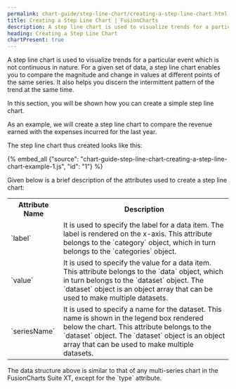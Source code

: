 ```yaml
---
permalink: chart-guide/step-line-chart/creating-a-step-line-chart.html
title: Creating a Step Line Chart | FusionCharts
description: A step line chart is used to visualize trends for a particular event which is not continuous in nature.
heading: Creating a Step Line Chart
chartPresent: true
---
```


A step line chart is used to visualize trends for a particular event which is not continuous in nature. For a given set of data, a step line chart enables you to compare the magnitude and change in values at different points of the same series. It also helps you discern the intermittent pattern of the trend at the same time.

In this section, you will be shown how you can create a simple step line chart.

As an example, we will create a step line chart to compare the revenue earned with the expenses incurred for the last year.

The step line chart thus created looks like this:

{% embed_all {"source": "chart-guide-step-line-chart-creating-a-step-line-chart-example-1.js", "id": "1"} %}

Given below is a brief description of the attributes used to create a step line chart:

<table>
  <tr>
    <th>Attribute Name</th>
    <th>Description</th>
  </tr>
  <tr>
    <td>`label`</td>
    <td>It is used to specify the label for a data item. The label is rendered on the x-axis. This attribute belongs to the `category` object, which in turn belongs to the `categories` object.</td>
  </tr>
  <tr>
    <td>`value`</td>
    <td>It is used to specify the value for a data item. This attribute belongs to the `data` object, which in turn belongs to the `dataset` object. The `dataset` object is an object array that can be used to make multiple datasets.</td>
  </tr>
  <tr>
    <td>`seriesName`</td>
    <td>It is used to specify a name for the dataset. This name is shown in the legend box rendered below the chart. This attribute belongs to the `dataset` object. The `dataset` object is an object array that can be used to make multiple datasets.</td>
  </tr>
</table>


<p class="text-info">The data structure above is similar to that of any multi-series chart in the FusionCharts Suite XT, except for the `type` attribute.</p>